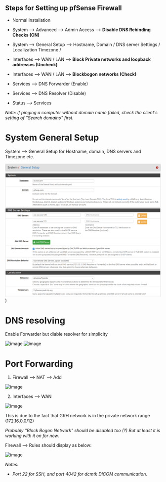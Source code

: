 <h2>Steps for Setting up pfSense Firewall</h2>

* Normal installation

* System --> Advanced --> Admin Access --> **Disable DNS Rebinding Checks (ON)**

* System --> General Setup --> Hostname, Domain / DNS server Settings / Localization Timezone / 

* Interfaces --> WAN / LAN --> **Block Private networks and loopback addresses (Uncheck)**

* Interfaces --> WAN / LAN --> **Blockbogon networks (Check)**

* Services --> DNS Forwarder (Enable)

* Services --> DNS Resolver (Disable)

* Status --> Services

_Note: if pinging a computer without domain name failed, check the client's setting of "Search domains" first._

# System General Setup

System --> General Setup   for Hostname, domain, DNS servers and Timezone etc.

![image](images/System%20-%20General%20Setup.PNG))

# DNS resolving

Enable Forwarder but diable resolver for simplicity

![image](https://github.com/lixinzhan/RT-DRm/assets/6154401/38346a65-748f-4c50-98e4-b0aafcc240e6)
![image](https://github.com/lixinzhan/RT-DRm/assets/6154401/ca6847c2-108e-4f88-8410-550e753d7449)


# Port Forwarding

1. Firewall --> NAT --> Add 

![image](https://github.com/lixinzhan/RT-DRm/assets/6154401/db6f85c7-e931-4b9b-8416-01dd4700ec41)

2. Interfaces --> WAN

![image](https://github.com/lixinzhan/RT-DRm/assets/6154401/82df4784-7f58-4285-9e44-ed3f1562e5f3)

This is due to the fact that GRH network is in the private network range (172.16.0.0/12)

_Probably "Block Bogon Network" should be disabled too (?) But at least it is working with it on for now._ 

Firewall --> Rules   should display as below:

![image](https://github.com/lixinzhan/RT-DRm/assets/6154401/60e744ff-31e4-4d6d-9f21-871f9c3b05a3)

_Notes:_
  * _Port 22 for SSH, and port 4042 for dcmtk DICOM communication._
